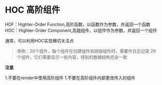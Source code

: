 # HOC 高阶组件

HOF：Highter-Order Function,高阶函数，以函数作为参数，并返回一个函数
HOC：Highter-Order Component,高姐组件，以组件作为参数，并返回一个组件

通常，可以利用HOC实现横切关注点

> 举例：20个组件，每个组件在创建组件和销毁组件时，需要作日志记录
> 29个组件，它们需要显示一些内容，得到的数据结构完全一致

**注意**

1.不要在render中使用高阶组件
1.不要在高阶组件内部更改传入的组件